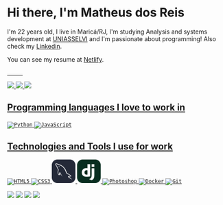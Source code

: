 # Hi there, I'm Matheus dos Reis

I'm 22 years old, I live in Maricá/RJ, I'm studying Analysis and systems development at <a href="https://uniasselvi.com.br/" target="_blank">UNIASSELVI</a> and I'm passionate about programming! 
Also check my <a href="https://www.linkedin.com/in/matheus-dos-reis-08b74b1a4/" target="_blank">Linkedin</a>.

You can see my resume at <a href="https://matheusdosreislp.netlify.app/" target="_blank">Netlify</a>.

<div style="display: inline-block;">
  <hr>
  <a href="https://github.com/Reis567">
  <img height="200em" src="https://github-readme-stats.vercel.app/api?username=Reis567&show_icons=true&theme=tokyonight"/>
  <img height="200em" src="https://github-readme-streak-stats.herokuapp.com/?user=Reis567&theme=tokyonight&hide_border=true"/>
</div>
  <img  src="https://github-readme-stats.vercel.app/api/top-langs/?username=Reis567&theme=tokyonight"/>

<div style="display: inline_block">
  
 ## Programming languages I love to work in

<code><img width="50px" src="https://cdn.jsdelivr.net/gh/devicons/devicon/icons/python/python-original.svg" title="Python"/></code>
<code><img width="50px" src="https://cdn.jsdelivr.net/gh/devicons/devicon/icons/javascript/javascript-original.svg" title="JavaScript"/></code>

  ## Technologies and Tools I use for work
<code><img width="55px" src="https://cdn.jsdelivr.net/gh/devicons/devicon/icons/html5/html5-original-wordmark.svg" title="HTML5"/></code>
<code><img width="55px" src="https://cdn.jsdelivr.net/gh/devicons/devicon/icons/css3/css3-original-wordmark.svg" title="CSS3"/></code> 
<code><img width="55px" src="https://github.com/tandpfun/skill-icons/blob/main/icons/MySQL-Dark.svg" title="Mysql"/></code>
<code><img width="55px" src="https://github.com/tandpfun/skill-icons/blob/main/icons/Django.svg" title="django"/></code>
<code><img width="55px" src="https://cdn.jsdelivr.net/gh/devicons/devicon/icons/photoshop/photoshop-plain.svg" title="Photoshop"/></code>
<code><img width="55px" src="https://cdn.jsdelivr.net/gh/devicons/devicon/icons/docker/docker-plain.svg" title="Docker"/></code>
<code><img width="55px" src="https://cdn.jsdelivr.net/gh/devicons/devicon/icons/git/git-plain.svg" title="Git"/></code>
</div>
  

<div> 
  <a href="mailto:matheusdosreis9@gmail.com" target="_blank"><img src="https://img.shields.io/badge/-Gmail-%23333?style=for-the-badge&logo=gmail&logoColor=white" target="_blank"></a>
  <a href="https://www.linkedin.com/in/matheus-dos-reis-08b74b1a4/" target="_blank"><img src="https://img.shields.io/badge/-LinkedIn-%230077B5?style=for-the-badge&logo=linkedin&logoColor=white" target="_blank"></a> 
  <a href="https://codepen.io/reis567" target="_blank"><img src="https://img.shields.io/badge/-codepen-%230077B5?style=for-the-badge&logo=codepen&logoColor=black" target="_blank"></a> 
  <a href="https://matheusdosreislp.netlify.app/#" target="_blank"><img src="https://img.shields.io/badge/-netlify-%230077B5?style=for-the-badge&logo=netlify&logoColor=black" target="_blank"></a> 
</div>
